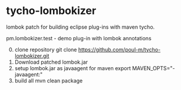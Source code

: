# tycho-lombokizer
lombok patch for building eclipse plug-ins with maven tycho.

pm.lombokizer.test - demo plug-in with lombok annotations

0. clone repository
   git clone https://github.com/poul-m/tycho-lombokizer.git
1. Download patched lombok.jar
2. setup lombok.jar as javaagent for maven
   export MAVEN_OPTS="-javaagent:<path to lombok.jar>"
3. build all
   mvn clean package
